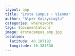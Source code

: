 ```yaml
---
layout: amp
title: "Erste Campus - Vienna"
author: "Alper Kalaycioglu"
categories: whereiwork
tags: [documentation]
image: erstecampus_amp.jpg
location:
  latitude: 48.187192
  longitude: 16.381530
---
```

